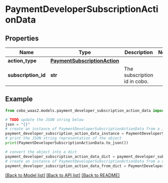 # PaymentDeveloperSubscriptionActionData


## Properties

Name | Type | Description | Notes
------------ | ------------- | ------------- | -------------
**action_type** | [**PaymentSubscriptionAction**](PaymentSubscriptionAction.md) |  | 
**subscription_id** | **str** | The subscription id in cobo. | 

## Example

```python
from cobo_waas2.models.payment_developer_subscription_action_data import PaymentDeveloperSubscriptionActionData

# TODO update the JSON string below
json = "{}"
# create an instance of PaymentDeveloperSubscriptionActionData from a JSON string
payment_developer_subscription_action_data_instance = PaymentDeveloperSubscriptionActionData.from_json(json)
# print the JSON string representation of the object
print(PaymentDeveloperSubscriptionActionData.to_json())

# convert the object into a dict
payment_developer_subscription_action_data_dict = payment_developer_subscription_action_data_instance.to_dict()
# create an instance of PaymentDeveloperSubscriptionActionData from a dict
payment_developer_subscription_action_data_from_dict = PaymentDeveloperSubscriptionActionData.from_dict(payment_developer_subscription_action_data_dict)
```
[[Back to Model list]](../README.md#documentation-for-models) [[Back to API list]](../README.md#documentation-for-api-endpoints) [[Back to README]](../README.md)


